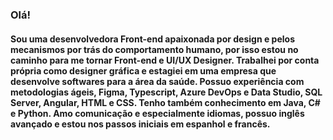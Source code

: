 ### Olá!
#### Sou uma desenvolvedora Front-end apaixonada por design e pelos mecanismos por trás do comportamento humano, por isso estou no caminho para me tornar Front-end e UI/UX Designer. Trabalhei por conta própria como designer gráfica e estagiei em uma empresa que desenvolve softwares para a área da saúde. Possuo experiência com metodologias ágeis, Figma, Typescript, Azure DevOps e Data Studio, SQL Server, Angular, HTML e CSS. Tenho também conhecimento em Java, C# e Python. Amo comunicação e especialmente idiomas, possuo inglês avançado e estou nos passos iniciais em espanhol e francês.



##
  
